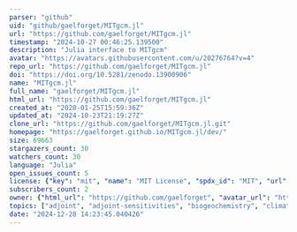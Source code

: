 ```yaml
---
parser: "github"
uid: "github/gaelforget/MITgcm.jl"
url: "https://github.com/gaelforget/MITgcm.jl"
timestamp: "2024-10-27 00:46:25.139500"
description: "Julia interface to MITgcm"
avatar: "https://avatars.githubusercontent.com/u/20276764?v=4"
repo_url: "https://github.com/gaelforget/MITgcm.jl"
doi: "https://doi.org/10.5281/zenodo.13900906"
name: "MITgcm.jl"
full_name: "gaelforget/MITgcm.jl"
html_url: "https://github.com/gaelforget/MITgcm.jl"
created_at: "2020-01-25T15:59:36Z"
updated_at: "2024-10-23T21:19:27Z"
clone_url: "https://github.com/gaelforget/MITgcm.jl.git"
homepage: "https://gaelforget.github.io/MITgcm.jl/dev/"
size: 69663
stargazers_count: 30
watchers_count: 30
language: "Julia"
open_issues_count: 5
license: {"key": "mit", "name": "MIT License", "spdx_id": "MIT", "url": "https://api.github.com/licenses/mit", "node_id": "MDc6TGljZW5zZTEz"}
subscribers_count: 2
owner: {"html_url": "https://github.com/gaelforget", "avatar_url": "https://avatars.githubusercontent.com/u/20276764?v=4", "login": "gaelforget", "type": "User"}
topics: ["adjoint", "adjoint-sensitivities", "biogeochemistry", "climate", "climate-model", "climate-science", "ecology", "model", "ocean", "ocean-modelling", "ocean-sciences", "particles", "seaice", "tracers", "transport"]
date: "2024-12-28 14:23:45.040426"
---
```

